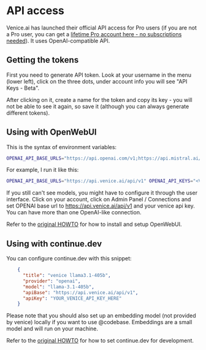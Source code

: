 # API access

Venice.ai has launched their official API access for Pro users (if you are not a Pro user, you can get a [lifetime Pro account here - no subscriptions needed](https://hackyourself.io/venicepro)). It uses OpenAI-compatible API.

## Getting the tokens

First you need to generate API token. Look at your username in the menu (lower left), click on the three dots, under account info you will see "API Keys - Beta".

After clicking on it, create a name for the token and copy its key - you will not be able to see it again, so save it (although you can always generate different tokens).

## Using with OpenWebUI

This is the syntax of environment variables:

```bash
OPENAI_API_BASE_URLS="https://api.openai.com/v1;https://api.mistral.ai/v1" OPENAI_API_KEYS="<OPENAI_API_KEY_1>;<OPENAI_API_KEY_2>"
```

For example, I run it like this:

```bash
OPENAI_API_BASE_URLS="https://api.venice.ai/api/v1" OPENAI_API_KEYS="<VENICE_API_KEY_HERE>" OLLAMA_BASE_URLS="http://127.0.0.1:11434" ENABLE_RAG_WEB_SEARCH=true RAG_WEB_SEARCH_ENGINE=duckduckgo open-webui serve --port 8082
```

If you still can't see models, you might have to configure it through the user interface. Click on your account, click on Admin Panel / Connections
and set OPENAI base url to https://api.venice.ai/api/v1 and your venice api key. You can have more than one OpenAI-like connection.

Refer to the [original HOWTO](README.md) for how to install and setup OpenWebUI.

## Using with continue.dev

You can configure continue.dev with this snippet:

```json
    {
      "title": "venice llama3.1-405b",
      "provider": "openai",
      "model": "llama-3.1-405b",
      "apiBase": "https://api.venice.ai/api/v1",
      "apiKey": "YOUR_VENICE_API_KEY_HERE"
    }
```

Please note that you should also set up an embedding model (not provided by venice) locally if you want to use @codebase.
Embeddings are a small model and will run on your machine.

Refer to the [original HOWTO](README.md) for how to set continue.dev for development.

